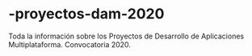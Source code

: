 # -proyectos-dam-2020
Toda la información sobre los Proyectos de Desarrollo de Aplicaciones Multiplataforma. Convocatoria 2020.
